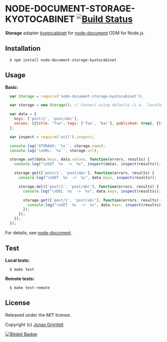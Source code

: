 # NODE-DOCUMENT-STORAGE-KYOTOCABINET [![Build Status](https://secure.travis-ci.org/grimen/node-document-storage-kyotocabinet.png)](http://travis-ci.org/grimen/node-document-storage-kyotocabinet)

**Storage** adapter [kyotocabinet](http://fallabs.com/kyotocabinet) for [node-document](https://github.com/grimen/node-document) ODM for Node.js.


## Installation

```shell
  $ npm install node-document-storage-kyotocabinet
```


## Usage

**Basic:**

```javascript
  var Storage = require('node-document-storage-kyotocabinet');

  var storage = new Storage(); // Connect using defaults (i.e. `localhost`)

  var data = {
    keys: ['post/1', 'post/abc'],
    values: [{title: "foo", tags: ['foo', 'bar'], published: true}, {title: "bar", tags: ['baz'], published: false}]
  };

  var inspect = require('util').inspect;

  console.log('STORAGE: `%s`', storage.name);
  console.log('\nURL: `%s`', storage.url);

  storage.set(data.keys, data.values, function(errors, results) {
    console.log("\nSET  %s  ->  %s", inspect(data), inspect(results));

    storage.get(['post/1', 'post/abc'], function(errors, results) {
      console.log("\nGET  %s  ->  %s", data.keys, inspect(results));

      storage.del(['post/1', 'post/abc'], function(errors, results) {
        console.log("\nDEL  %s  ->  %s", data.keys, inspect(results));

        storage.get(['post/1', 'post/abc'], function(errors, results) {
          console.log("\nGET  %s  ->  %s", data.keys, inspect(results));
        });
      });
    });
  });
```

For details; see [node-document](https://github.com/grimen/node-document).


## Test

**Local tests:**

```shell
  $ make test
```

**Remote tests:**

```shell
  $ make test-remote
```


## License

Released under the MIT license.

Copyright (c) [Jonas Grimfelt](http://github.com/grimen)

[![Bitdeli Badge](https://d2weczhvl823v0.cloudfront.net/grimen/node-document-storage-kyotocabinet/trend.png)](https://bitdeli.com/free "Bitdeli Badge")

